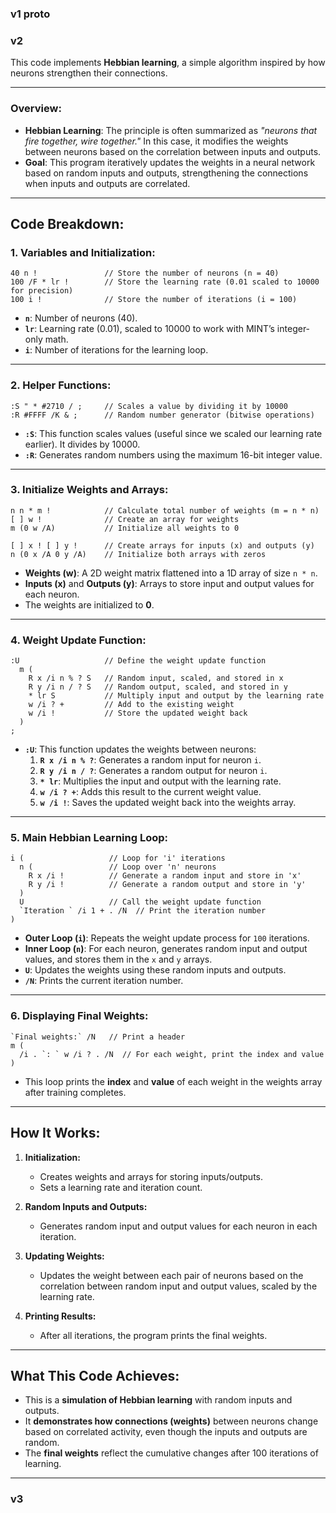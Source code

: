 ### v1 proto

### v2
This code implements **Hebbian learning**, a simple algorithm inspired by how neurons strengthen their connections. 

---

### **Overview:**
- **Hebbian Learning**: The principle is often summarized as *"neurons that fire together, wire together."* In this case, it modifies the weights between neurons based on the correlation between inputs and outputs.
- **Goal**: This program iteratively updates the weights in a neural network based on random inputs and outputs, strengthening the connections when inputs and outputs are correlated.

---

## **Code Breakdown:**

### **1. Variables and Initialization:**

```mint
40 n !               // Store the number of neurons (n = 40)
100 /F * lr !        // Store the learning rate (0.01 scaled to 10000 for precision)
100 i !              // Store the number of iterations (i = 100)
```
- **`n`**: Number of neurons (40).
- **`lr`**: Learning rate (0.01), scaled to 10000 to work with MINT’s integer-only math.
- **`i`**: Number of iterations for the learning loop.

---

### **2. Helper Functions:**

```mint
:S " * #2710 / ;     // Scales a value by dividing it by 10000
:R #FFFF /K & ;      // Random number generator (bitwise operations)
```
- **`:S`**: This function scales values (useful since we scaled our learning rate earlier). It divides by 10000.
- **`:R`**: Generates random numbers using the maximum 16-bit integer value.

---

### **3. Initialize Weights and Arrays:**

```mint
n n * m !            // Calculate total number of weights (m = n * n)
[ ] w !              // Create an array for weights
m (0 w /A)           // Initialize all weights to 0

[ ] x ! [ ] y !      // Create arrays for inputs (x) and outputs (y)
n (0 x /A 0 y /A)    // Initialize both arrays with zeros
```
- **Weights (w)**: A 2D weight matrix flattened into a 1D array of size `n * n`.
- **Inputs (x)** and **Outputs (y)**: Arrays to store input and output values for each neuron.
- The weights are initialized to **0**.

---

### **4. Weight Update Function:**

```mint
:U                   // Define the weight update function
  m (
    R x /i n % ? S   // Random input, scaled, and stored in x
    R y /i n / ? S   // Random output, scaled, and stored in y
    * lr S           // Multiply input and output by the learning rate
    w /i ? +         // Add to the existing weight
    w /i !           // Store the updated weight back
  )
;
```
- **`:U`**: This function updates the weights between neurons:
  1. **`R x /i n % ?`**: Generates a random input for neuron `i`.
  2. **`R y /i n / ?`**: Generates a random output for neuron `i`.
  3. **`* lr`**: Multiplies the input and output with the learning rate.
  4. **`w /i ? +`**: Adds this result to the current weight value.
  5. **`w /i !`**: Saves the updated weight back into the weights array.

---

### **5. Main Hebbian Learning Loop:**

```mint
i (                   // Loop for 'i' iterations
  n (                 // Loop over 'n' neurons
    R x /i !          // Generate a random input and store in 'x'
    R y /i !          // Generate a random output and store in 'y'
  )
  U                   // Call the weight update function
  `Iteration ` /i 1 + . /N  // Print the iteration number
)
```
- **Outer Loop (`i`)**: Repeats the weight update process for `100` iterations.
- **Inner Loop (`n`)**: For each neuron, generates random input and output values, and stores them in the `x` and `y` arrays.
- **`U`**: Updates the weights using these random inputs and outputs.
- **`/N`**: Prints the current iteration number.

---

### **6. Displaying Final Weights:**

```mint
`Final weights:` /N   // Print a header
m (
  /i . `: ` w /i ? . /N  // For each weight, print the index and value
)
```
- This loop prints the **index** and **value** of each weight in the weights array after training completes.

---

## **How It Works:**

1. **Initialization:** 
   - Creates weights and arrays for storing inputs/outputs.
   - Sets a learning rate and iteration count.

2. **Random Inputs and Outputs:** 
   - Generates random input and output values for each neuron in each iteration.

3. **Updating Weights:** 
   - Updates the weight between each pair of neurons based on the correlation between random input and output values, scaled by the learning rate.

4. **Printing Results:** 
   - After all iterations, the program prints the final weights.

---

## **What This Code Achieves:**
- This is a **simulation of Hebbian learning** with random inputs and outputs.
- It **demonstrates how connections (weights)** between neurons change based on correlated activity, even though the inputs and outputs are random.
- The **final weights** reflect the cumulative changes after 100 iterations of learning.

---

### v3
